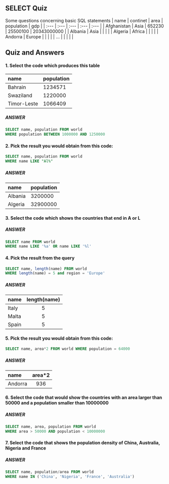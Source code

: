 ## SELECT Quiz
Some questions concerning basic SQL statements
| name | continet | area | population | gdp |
| :--- | :--- | :--- | :--- | :--- |
| Afghanistan | Asia | 652230 | 25500100 | 20343000000 |
| Albania | Asia |  |  |  |
| Algeria | Africa |  |  |  |
| Andorra | Europe |  |  |  |
| ... |  |  |  |  |

## Quiz and Answers
#### 1. Select the code which produces this table
| name | population |
| :--- | :--- | 
| Bahrain | 1234571 | 
| Swaziland | 1220000 |
| Timor-Leste | 1066409 |

##### ANSWER
```SQL
SELECT name, population FROM world
WHERE population BETWEEN 1000000 AND 1250000
```


#### 2. Pick the result you would obtain from this code:
```SQL
SELECT name, population FROM world
WHERE name LIKE "Al%"
```

##### ANSWER
| name | population |
| :--- | :--- | 
| Albania | 3200000 | 
| Algeria | 32900000 |


#### 3. Select the code which shows the countries that end in A or L
##### ANSWER
```SQL
SELECT name FROM world
WHERE name LIKE '%a' OR name LIKE '%l'
```


#### 4. Pick the result from the query
```SQL
SELECT name, length(name) FROM world
WHERE length(name) = 5 and region = 'Europe'
```

##### ANSWER
| name | length(name) |
| :--- | :---: | 
| Italy | 5 | 
| Malta | 5 |
| Spain | 5 |


#### 5. Pick the result you would obtain from this code:
```SQL
SELECT name, area*2 FROM world WHERE population = 64000
```

##### ANSWER
| name | area*2 |
| :--- | :---: | 
| Andorra | 936 |


#### 6. Select the code that would show the countries with an area larger than 50000 and a population smaller than 10000000
##### ANSWER
```SQL
SELECT name, area, population FROM world
WHERE area > 50000 AND population < 10000000
```


#### 7. Select the code that shows the population density of China, Australia, Nigeria and France
##### ANSWER
```SQL
SELECT name, population/area FROM world
WHERE name IN ('China', 'Nigeria', 'France', 'Australia')
```